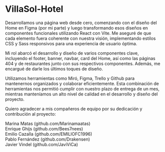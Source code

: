 # VillaSol-Hotel

Desarrollamos una página web desde cero, comenzando con el diseño del Home en Figma (por mi parte) y luego transformando esos diseños en componentes funcionales utilizando React con Vite. Me aseguré de que cada elemento fuera coherente con nuestra visión, implementando estilos CSS y Sass responsivos para una experiencia de usuario óptima.

Mi rol abarcó el desarrollo y diseño de varios componentes clave, incluyendo el footer, banner, navbar, card del Home, así como las páginas 404 y de restaurantes junto con sus respectivos componentes. Además, me encargué de darle los últimos toques de diseño.

Utilizamos herramientas como Miró, Figma, Trello y Github para mantenernos organizados y colaborar eficientemente. Esta combinación de herramientas nos permitió cumplir con nuestro plazo de entrega de un mes, mientras manteníamos un alto nivel de calidad en el desarrollo y diseño del proyecto.

Quiero agradecer a mis compañeros de equipo por su dedicación y contribución al proyecto:

Marina Matas (github.com/Marinamaatas) </br>
Enrique Ghijs (github.com/Bees7nees) </br>
Emilio Cazalla (github.com/EMILIOFC1996) </br>
Pablo Fernández (github.com/Drakensen) </br>
Javier Vindel (github.com/JaviViCa) </br>
